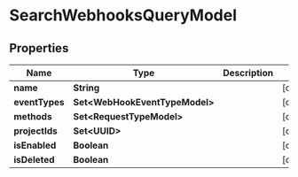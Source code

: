 

# SearchWebhooksQueryModel


## Properties

| Name | Type | Description | Notes |
|------------ | ------------- | ------------- | -------------|
|**name** | **String** |  |  [optional] |
|**eventTypes** | **Set&lt;WebHookEventTypeModel&gt;** |  |  [optional] |
|**methods** | **Set&lt;RequestTypeModel&gt;** |  |  [optional] |
|**projectIds** | **Set&lt;UUID&gt;** |  |  [optional] |
|**isEnabled** | **Boolean** |  |  [optional] |
|**isDeleted** | **Boolean** |  |  [optional] |



